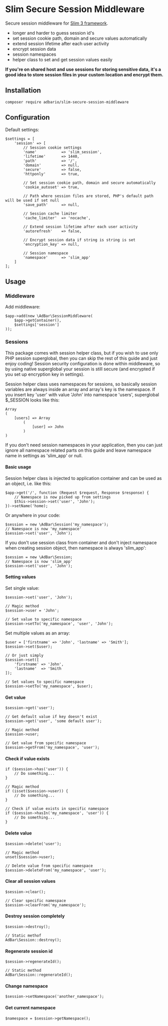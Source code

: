 # Slim Secure Session Middleware
Secure session middleware for [Slim 3 framework](http://www.slimframework.com/).
- longer and harder to guess session id's
- set session cookie path, domain and secure values automatically
- extend session lifetime after each user activity
- encrypt session data
- session namespaces
- helper class to set and get session values easily

**If you're on shared host and use sessions for storing sensitive data, it's a good idea to store session files in your custom location and encrypt them.**

## Installation
    composer require adbario/slim-secure-session-middleware

## Configuration
Default settings:

    $settings = [
        'session' => [
            // Session cookie settings
            'name'           => 'slim_session',
            'lifetime'       => 1440,
            'path'           => '/',
            'domain'         => null,
            'secure'         => false,
            'httponly'       => true,
    
            // Set session cookie path, domain and secure automatically
            'cookie_autoset' => true,
    
            // Path where session files are stored, PHP's default path will be used if set null
            'save_path'      => null,
    
            // Session cache limiter
            'cache_limiter'  => 'nocache',
    
            // Extend session lifetime after each user activity
            'autorefresh'    => false,
    
            // Encrypt session data if string is string is set
            'encryption_key' => null,
            
            // Session namespace
            'namespace'      => 'slim_app'
        ]
    ];

## Usage

### Middleware
Add middleware:

    $app->add(new \AdBar\SessionMiddleware(
        $app->getContainer(),
        $settings['session']
    ));

### Sessions
This package comes with session helper class, but if you wish to use only PHP session superglobal, then you can skip the rest of this guide and just enjoy coding! Session security configuration is done within middleware, so by using native superglobal your session is still secure (and encrypted if you set up encryption key in settings).

Session helper class uses namespaces for sessions, so basically session variables are always inside an array and array's key is the namespace. If you insert key 'user' with value 'John' into namespace 'users', superglobal $_SESSION looks like this:
    
    Array
    (
        [users] => Array
            (
                [user] => John
            )
    )

If you don't need session namespaces in your application, then you can just ignore all namespace related parts on this guide and leave namespace name in settings as 'slim_app' or null.

#### Basic usage    
Session helper class is injected to application container and can be used as an object, i.e. like this:

    $app->get('/', function (Request $request, Response $response) {
        // Namespace is now picked up from settings
        $this->session->set('user', 'John');
    })->setName('home);

Or anywhere in your code:

    $session = new \AdBar\Session('my_namespace');
    // Namespace is now 'my_namespace'
    $session->set('user', 'John');

If you don't use session class from container and don't inject namespace when creating session object, then namespace is always 'slim_app':

    $session = new \AdBar\Session;
    // Namespace is now 'slim_app'
    $session->set('user', 'John');

#### Setting values
Set single value:

    $session->set('user', 'John');
    
    // Magic method
    $session->user = 'John';
    
    // Set value to specific namespace
    $session->setTo('my_namespace', 'user', 'John');

Set multiple values as an array:
    
    $user = ['firstname' => 'John', 'lastname' => 'Smith'];
    $session->set($user);
    
    // Or just simply
    $session->set([
        'firstname' => 'John',
        'lastname'  => 'Smith
    ]);
    
    // Set values to specific namespace
    $session->setTo('my_namespace', $user);

#### Get value
    
    $session->get('user');
    
    // Get default value if key doesn't exist
    $session->get('user', 'some default user');
    
    // Magic method
    $session->user;
    
    // Get value from specific namespace
    $session->getFrom('my_namespace', 'user');

#### Check if value exists

    if ($session->has('user')) {
        // Do something...
    }
    
    // Magic method
    if (isset($session->user)) {
        // Do something...
    }
    
    // Check if value exists in specific namespace
    if ($session->hasIn('my_namespace', 'user')) {
        // Do something...
    }

#### Delete value
    
    $session->delete('user');
    
    // Magic method
    unset($session->user);
    
    // Delete value from specific namespace
    $session->deleteFrom('my_namespace', 'user');

#### Clear all session values

    $session->clear();
    
    // Clear specific namespace
    $session->clearFrom('my_namespace');

#### Destroy session completely
    
    $session->destroy();
    
    // Static methof
    AdBar\Session::destroy();

#### Regenerate session id

    $session->regenerateId();
    
    // Static method
    AdBar\Session::regenerateId();

#### Change namespace

    $session->setNamespace('another_namespace');

#### Get current namespace

    $namespace = $session->getNamespace();
